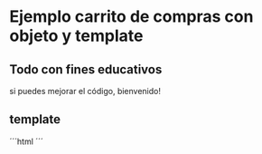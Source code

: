# Ejemplo carrito de compras con objeto y template

## Todo con fines educativos
si puedes mejorar el código, bienvenido!

## template
´´´html
<template id="template">
      <li class="list-group-item d-flex justify-content-between align-items-center">
          <span class="lead">Frutilla</span>
          <span class="badge bg-primary rounded-pill">12</span>
        </li>
    </template>
´´´
